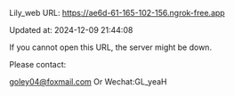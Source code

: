 Lily_web URL: https://ae6d-61-165-102-156.ngrok-free.app

Updated at: 2024-12-09 21:44:08

If you cannot open this URL, the server might be down.

Please contact: 

goley04@foxmail.com Or Wechat:GL_yeaH